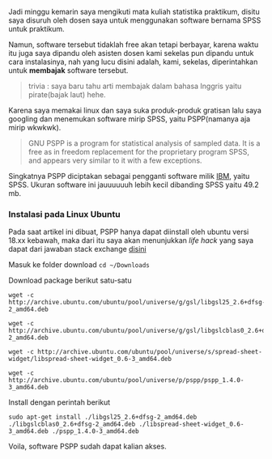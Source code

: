 Jadi minggu kemarin saya mengikuti mata kuliah statistika praktikum, disitu saya disuruh oleh dosen saya untuk menggunakan software bernama SPSS untuk praktikum.

Namun, software tersebut tidaklah free akan tetapi berbayar, karena waktu itu juga saya dipandu oleh asisten dosen kami sekelas pun dipandu untuk cara instalasinya, nah yang lucu disini adalah, kami, sekelas, diperintahkan untuk **membajak** software tersebut.

> trivia : saya baru tahu arti membajak dalam bahasa Inggris yaitu pirate(bajak laut) hehe.

Karena saya memakai linux dan saya suka produk-produk gratisan lalu saya googling dan menemukan software mirip SPSS, yaitu PSPP(namanya aja mirip wkwkwk).

>  GNU PSPP is a program for statistical analysis of sampled data. It is a free as in freedom replacement for the proprietary program SPSS, and appears very similar to it with a few exceptions.

Singkatnya PSPP diciptakan sebagai pengganti software milik [IBM](https://en.wikipedia.org/wiki/IBM), yaitu SPSS. Ukuran software ini jauuuuuuh lebih kecil dibanding SPSS yaitu 49.2 mb. 

### Instalasi pada Linux Ubuntu

Pada saat artikel ini dibuat, PSPP hanya dapat diinstall oleh ubuntu versi 18.xx kebawah, maka dari itu saya akan menunjukkan *life hack* yang saya dapat dari jawaban stack exchange [disini](https://askubuntu.com/questions/1299854/advice-installing-pspp-on-ubuntu-20-04)

Masuk ke folder download
`cd ~/Downloads`

Download package berikut satu-satu
```
wget -c http://archive.ubuntu.com/ubuntu/pool/universe/g/gsl/libgsl25_2.6+dfsg-2_amd64.deb
```
```
wget -c http://archive.ubuntu.com/ubuntu/pool/universe/g/gsl/libgslcblas0_2.6+dfsg-2_amd64.deb
```
```
wget -c http://archive.ubuntu.com/ubuntu/pool/universe/s/spread-sheet-widget/libspread-sheet-widget_0.6-3_amd64.deb
```
```
wget -c http://archive.ubuntu.com/ubuntu/pool/universe/p/pspp/pspp_1.4.0-3_amd64.deb
```

Install dengan perintah berikut
```
sudo apt-get install ./libgsl25_2.6+dfsg-2_amd64.deb ./libgslcblas0_2.6+dfsg-2_amd64.deb ./libspread-sheet-widget_0.6-3_amd64.deb ./pspp_1.4.0-3_amd64.deb
```
Voila, software PSPP sudah dapat kalian akses.  